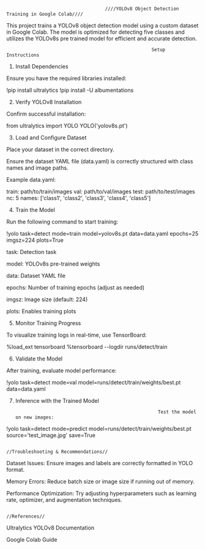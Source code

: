                                        ////YOLOv8 Object Detection Training in Google Colab////

This project trains a YOLOv8 object detection model using a custom dataset in Google Colab. 
The model is optimized for detecting five classes and utilizes the YOLOv8s pre trained model for efficient and accurate detection.

                                                         Setup Instructions

1. Install Dependencies

Ensure you have the required libraries installed:

!pip install ultralytics
!pip install -U albumentations

2. Verify YOLOv8 Installation

Confirm successful installation:

from ultralytics import YOLO
YOLO('yolov8s.pt')

3. Load and Configure Dataset

Place your dataset in the correct directory.

Ensure the dataset YAML file (data.yaml) is correctly structured with class names and image paths.

Example data.yaml:

train: path/to/train/images
val: path/to/val/images
test: path/to/test/images
nc: 5
names: ['class1', 'class2', 'class3', 'class4', 'class5']

4. Train the Model

Run the following command to start training:

!yolo task=detect mode=train model=yolov8s.pt data=data.yaml epochs=25 imgsz=224 plots=True

task: Detection task

model: YOLOv8s pre-trained weights

data: Dataset YAML file

epochs: Number of training epochs (adjust as needed)

imgsz: Image size (default: 224)

plots: Enables training plots

5. Monitor Training Progress

To visualize training logs in real-time, use TensorBoard:

%load_ext tensorboard
%tensorboard --logdir runs/detect/train

6. Validate the Model

After training, evaluate model performance:

!yolo task=detect mode=val model=runs/detect/train/weights/best.pt data=data.yaml

7. Inference with the Trained Model

                                                           Test the model on new images:

!yolo task=detect mode=predict model=runs/detect/train/weights/best.pt source='test_image.jpg' save=True

                                                          //Troubleshooting & Recommendations//

Dataset Issues: Ensure images and labels are correctly formatted in YOLO format.

Memory Errors: Reduce batch size or image size if running out of memory.

Performance Optimization: Try adjusting hyperparameters such as learning rate, optimizer, and augmentation techniques.

                                                                    //References//

Ultralytics YOLOv8 Documentation

Google Colab Guide

